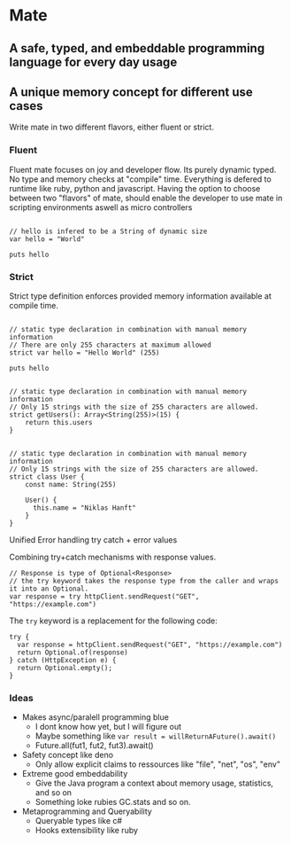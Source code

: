 # Mate
## A safe, typed, and embeddable programming language for every day usage

## A unique memory concept for different use cases

Write mate in two different flavors, either fluent or strict.

### Fluent

Fluent mate focuses on joy and developer flow. Its purely dynamic typed. No type and memory checks at "compile" time.
Everything is defered to runtime like ruby, python and javascript. Having the option to choose between two "flavors" of mate, 
should enable the developer to use mate in scripting environments aswell as micro controllers

```m8

// hello is infered to be a String of dynamic size
var hello = "World"

puts hello

```

### Strict
Strict type definition enforces provided memory information available at compile time.

```m8

// static type declaration in combination with manual memory information
// There are only 255 characters at maximum allowed
strict var hello = "Hello World" (255)

puts hello

```

```m8

// static type declaration in combination with manual memory information
// Only 15 strings with the size of 255 characters are allowed.
strict getUsers(): Array<String(255)>(15) {
    return this.users
}

```

```m8

// static type declaration in combination with manual memory information
// Only 15 strings with the size of 255 characters are allowed.
strict class User {
    const name: String(255)
    
    User() {
      this.name = "Niklas Hanft"
    }
}

```

Unified Error handling try catch + error values

Combining try+catch mechanisms with response values. 

```
// Response is type of Optional<Response>
// the try keyword takes the response type from the caller and wraps it into an Optional.
var response = try httpClient.sendRequest("GET", "https://example.com")
```

The `try` keyword is a replacement for the following code:

```
try {
  var response = httpClient.sendRequest("GET", "https://example.com")
  return Optional.of(response)
} catch (HttpException e) {
  return Optional.empty();
}
```


### Ideas

- Makes async/paralell programming blue
  - I dont know how yet, but I will figure out
  - Maybe something like `var result = willReturnAFuture().await()`
  - Future.all(fut1, fut2, fut3).await()
- Safety concept like deno
  - Only allow explicit claims to ressources like "file", "net", "os", "env"
- Extreme good embeddability
  - Give the Java program a context about memory usage, statistics, and so on
  - Something loke rubies GC.stats and so on.
- Metaprogramming and Queryability
  - Queryable types like c#
  - Hooks extensibility like ruby
